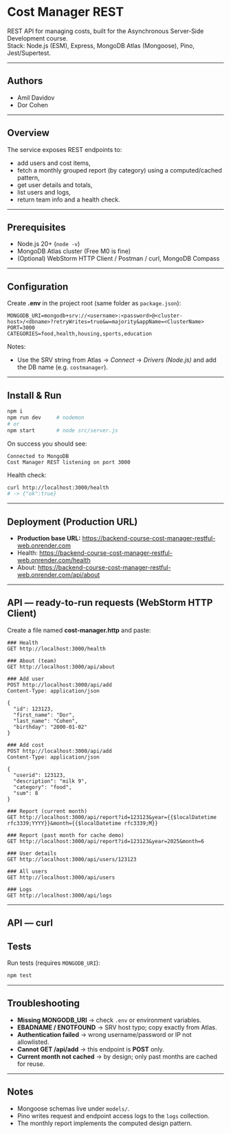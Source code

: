 # Cost Manager REST

REST API for managing costs, built for the Asynchronous Server‑Side Development course.  
Stack: Node.js (ESM), Express, MongoDB Atlas (Mongoose), Pino, Jest/Supertest.

---

## Authors
- Amil Davidov
- Dor Cohen

---

## Overview
The service exposes REST endpoints to:
- add users and cost items,
- fetch a monthly grouped report (by category) using a computed/cached pattern,
- get user details and totals,
- list users and logs,
- return team info and a health check.


---

## Prerequisites
- Node.js 20+ (`node -v`)
- MongoDB Atlas cluster (Free M0 is fine)
- (Optional) WebStorm HTTP Client / Postman / curl, MongoDB Compass

---

## Configuration

Create **.env** in the project root (same folder as `package.json`):

```
MONGODB_URI=mongodb+srv://<username>:<password>@<cluster-host>/<dbname>?retryWrites=true&w=majority&appName=<ClusterName>
PORT=3000
CATEGORIES=food,health,housing,sports,education
```

Notes:
- Use the SRV string from Atlas → *Connect* → *Drivers (Node.js)* and add the DB name (e.g. `costmanager`).
---

## Install & Run

```bash
npm i
npm run dev     # nodemon
# or
npm start       # node src/server.js
```

On success you should see:
```
Connected to MongoDB
Cost Manager REST listening on port 3000
```

Health check:
```bash
curl http://localhost:3000/health
# -> {"ok":true}
```

---

## Deployment (Production URL)
- **Production base URL:** https://backend-course-cost-manager-restful-web.onrender.com
- Health: https://backend-course-cost-manager-restful-web.onrender.com/health
- About: https://backend-course-cost-manager-restful-web.onrender.com/api/about


---

## API — ready-to-run requests (WebStorm HTTP Client)

Create a file named **cost-manager.http** and paste:

```http
### Health
GET http://localhost:3000/health

### About (team)
GET http://localhost:3000/api/about

### Add user
POST http://localhost:3000/api/add
Content-Type: application/json

{
  "id": 123123,
  "first_name": "Dor",
  "last_name": "Cohen",
  "birthday": "2000-01-02"
}

### Add cost
POST http://localhost:3000/api/add
Content-Type: application/json

{
  "userid": 123123,
  "description": "milk 9",
  "category": "food",
  "sum": 8
}

### Report (current month)
GET http://localhost:3000/api/report?id=123123&year={{$localDatetime rfc3339;YYYY}}&month={{$localDatetime rfc3339;M}}

### Report (past month for cache demo)
GET http://localhost:3000/api/report?id=123123&year=2025&month=6

### User details
GET http://localhost:3000/api/users/123123

### All users
GET http://localhost:3000/api/users

### Logs
GET http://localhost:3000/api/logs
```

---
## API — curl
## Tests

Run tests (requires `MONGODB_URI`):
```bash
npm test
```


---

## Troubleshooting

- **Missing MONGODB_URI** → check `.env` or environment variables.
- **EBADNAME / ENOTFOUND** → SRV host typo; copy exactly from Atlas.
- **Authentication failed** → wrong username/password or IP not allowlisted.
- **Cannot GET /api/add** → this endpoint is **POST** only.
- **Current month not cached** → by design; only past months are cached for reuse.

---

## Notes

- Mongoose schemas live under `models/`.
- Pino writes request and endpoint access logs to the `logs` collection.
- The monthly report implements the computed design pattern.
